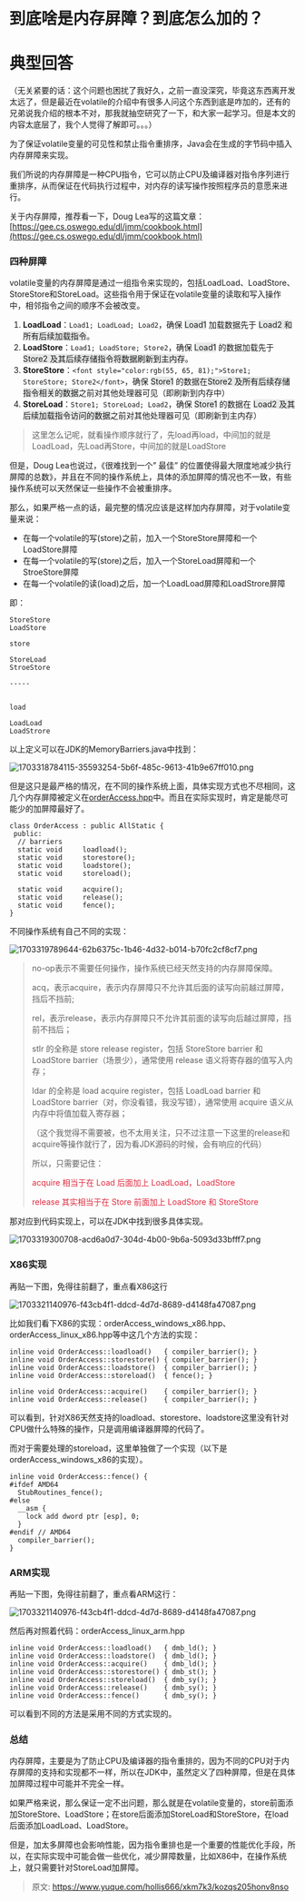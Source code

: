 # 到底啥是内存屏障？到底怎么加的？

# 典型回答


（无关紧要的话：这个问题也困扰了我好久，之前一直没深究，毕竟这东西离开发太远了，但是最近在volatile的介绍中有很多人问这个东西到底是咋加的，还有的兄弟说我介绍的根本不对，那我就抽空研究了一下，和大家一起学习。但是本文的内容太底层了，我个人觉得了解即可。。。）



为了保证volatile变量的可见性和禁止指令重排序，Java会在生成的字节码中插入内存屏障来实现。



我们所说的内存屏障是一种CPU指令，它可以防止CPU及编译器对指令序列进行重排序，从而保证在代码执行过程中，对内存的读写操作按照程序员的意愿来进行。



关于内存屏障，推荐看一下，Doug Lea写的这篇文章：[https://gee.cs.oswego.edu/dl/jmm/cookbook.html](https://gee.cs.oswego.edu/dl/jmm/cookbook.html)



### 四种屏障


volatile变量的内存屏障是通过一组指令来实现的，包括LoadLoad、LoadStore、StoreStore和StoreLoad。这些指令用于保证在volatile变量的读取和写入操作中，相邻指令之间的顺序不会被改变。



1. **LoadLoad**：`Load1; LoadLoad; Load2`，确保 <font style="background-color:#E7E9E8;">Load1</font> 加载数据先于 <font style="background-color:#E7E9E8;">Load2 和所有后续加载指令</font>。
2. **LoadStore**：`Load1; LoadStore; Store2`，确保 <font style="background-color:#E7E9E8;">Load1</font> 的数据加载先于 <font style="background-color:#E7E9E8;">Store2 及其后续存储指令将数据刷新到主内存</font>。
3. **StoreStore**：`<font style="color:rgb(55, 65, 81);">Store1; StoreStore; Store2</font>`，确保 <font style="background-color:#E7E9E8;">Store1</font> 的数据在<font style="background-color:#E7E9E8;">Store2 及所有后续存储指令相关的数据</font>之前对其他处理器可见（即刷新到内存中）
4. **StoreLoad**：`Store1; StoreLoad; Load2`，确保 <font style="background-color:#E7E9E8;">Store1</font> 的数据在 <font style="background-color:#E7E9E8;">Load2 及其后续加载指令访问的数据</font>之前对其他处理器可见（即刷新到主内存）



> 这里怎么记呢，就看操作顺序就行了，先load再load，中间加的就是LoadLoad，先Load再Store，中间加的就是LoadStore
>



但是，Doug Lea也说过，《很难找到一个” 最佳” 的位置使得最大限度地减少执行屏障的总数》，并且在不同的操作系统上，具体的添加屏障的情况也不一致，有些操作系统可以天然保证一些操作不会被重排序。



那么，如果严格一点的话，最完整的情况应该是这样加内存屏障，对于volatile变量来说：



+ 在每一个volatile的写(store)之前，加入一个StoreStore屏障和一个LoadStore屏障
+ 在每一个volatile的写(store)之后，加入一个StoreLoad屏障和一个StroeStore屏障
+ 在每一个volatile的读(load)之后，加一个LoadLoad屏障和LoadStrore屏障



即：



```plain
StoreStore
LoadStore

store

StoreLoad
StroeStore

-----


load

LoadLoad
LoadStrore
```

<font style="color:rgb(255, 0, 0);background-color:rgb(255, 255, 238);"></font>

以上定义可以在JDK的MemoryBarriers.java中找到：



![1703318784115-35593254-5b6f-485c-9613-41b9e67ff010.png](./img/XEzw3MvlBXMyex_5/1703318784115-35593254-5b6f-485c-9613-41b9e67ff010-481111.png)



但是这只是最严格的情况，在不同的操作系统上面，具体实现方式也不尽相同，这几个内存屏障被定义在[orderAccess.hpp](https://github.com/openjdk/jdk/blob/28c82bf18d85be00bea45daf81c6a9d665ac676f/src/hotspot/share/runtime/orderAccess.hpp)中。而且在实际实现时，肯定是能尽可能少的加屏障最好了。



```plain
class OrderAccess : public AllStatic {
 public:
  // barriers
  static void     loadload();
  static void     storestore();
  static void     loadstore();
  static void     storeload();

  static void     acquire();
  static void     release();
  static void     fence();
}
```



不同操作系统有自己不同的实现：



![1703319789644-62b6375c-1b46-4d32-b014-b70fc2cf8cf7.png](./img/XEzw3MvlBXMyex_5/1703319789644-62b6375c-1b46-4d32-b014-b70fc2cf8cf7-118360.png)





> no-op表示不需要任何操作，操作系统已经天然支持的内存屏障保障。
>
> acq，表示acquire，表示内存屏障只不允许其后面的读写向前越过屏障，挡后不挡前;
>
> rel，表示release，表示内存屏障只不允许其前面的读写向后越过屏障，挡前不挡后；
>
> stlr 的全称是 store release register，包括 StoreStore barrier 和 LoadStore barrier（场景少），通常使用 release 语义将寄存器的值写入内存；
>
> ldar 的全称是 load acquire register，包括 LoadLoad barrier 和 LoadStore barrier（对，你没看错，我没写错），通常使用 acquire 语义从内存中将值加载入寄存器；
>
> 
>
> （这个我觉得不需要被，也不太用关注，只不过注意一下这里的release和acquire等操作就行了，因为看JDK源码的时候，会有响应的代码）
>
> 所以，只需要记住：
>
> 
>
> <font style="color:#DF2A3F;">acquire 相当于在 Load 后面加上 LoadLoad，LoadStore </font>
>
> <font style="color:#DF2A3F;">release 其实相当于在 Store 前面加上 LoadStore 和 StoreStore</font>
>



那对应到代码实现上，可以在JDK中找到很多具体实现。

![1703319300708-acd6a0d7-304d-4b00-9b6a-5093d33bfff7.png](./img/XEzw3MvlBXMyex_5/1703319300708-acd6a0d7-304d-4b00-9b6a-5093d33bfff7-483290.png)

### X86实现


再贴一下图，免得往前翻了，重点看X86这行

![1703321140976-f43cb4f1-ddcd-4d7d-8689-d4148fa47087.png](./img/XEzw3MvlBXMyex_5/1703321140976-f43cb4f1-ddcd-4d7d-8689-d4148fa47087-640450.png)



比如我们看下X86的实现：orderAccess_windows_x86.hpp、orderAccess_linux_x86.hpp等中这几个方法的实现：



```plain
inline void OrderAccess::loadload()   { compiler_barrier(); }
inline void OrderAccess::storestore() { compiler_barrier(); }
inline void OrderAccess::loadstore()  { compiler_barrier(); }
inline void OrderAccess::storeload()  { fence(); }

inline void OrderAccess::acquire()    { compiler_barrier(); }
inline void OrderAccess::release()    { compiler_barrier(); }
```



可以看到，针对X86天然支持的loadload、storestore、loadstore这里没有针对CPU做什么特殊的操作，只是调用编译器屏障的代码了。



而对于需要处理的storeload，这里单独做了一个实现（以下是orderAccess_windows_x86的实现）。



```plain
inline void OrderAccess::fence() {
#ifdef AMD64
  StubRoutines_fence();
#else
  __asm {
    lock add dword ptr [esp], 0;
  }
#endif // AMD64
  compiler_barrier();
}
```



### ARM实现


再贴一下图，免得往前翻了，重点看ARM这行：

![1703321140976-f43cb4f1-ddcd-4d7d-8689-d4148fa47087.png](./img/XEzw3MvlBXMyex_5/1703321140976-f43cb4f1-ddcd-4d7d-8689-d4148fa47087-640450.png)





然后再对照着代码：orderAccess_linux_arm.hpp



```plain
inline void OrderAccess::loadload()   { dmb_ld(); }
inline void OrderAccess::loadstore()  { dmb_ld(); }
inline void OrderAccess::acquire()    { dmb_ld(); }
inline void OrderAccess::storestore() { dmb_st(); }
inline void OrderAccess::storeload()  { dmb_sy(); }
inline void OrderAccess::release()    { dmb_sy(); }
inline void OrderAccess::fence()      { dmb_sy(); }
```



可以看到不同的方法是采用不同的方式实现的。



### 总结


内存屏障，主要是为了防止CPU及编译器的指令重排的，因为不同的CPU对于内存屏障的支持和实现都不一样，所以在JDK中，虽然定义了四种屏障，但是在具体加屏障过程中可能并不完全一样。



如果严格来说，那么保证一定不出问题，那么就是在volatile变量的，store前面添加StoreStore、LoadStore；在store后面添加StoreLoad和StoreStore，在load后面添加LoadLoad、LoadStore。



但是，加太多屏障也会影响性能，因为指令重排也是一个重要的性能优化手段，所以，在实际实现中可能会做一些优化，减少屏障数量，比如X86中，在操作系统上，就只需要针对StoreLoad加屏障。





> 原文: <https://www.yuque.com/hollis666/xkm7k3/kozqs205honv8nso>